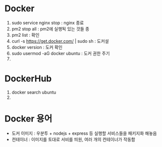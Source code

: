 # Docker
 
1. sudo service nginx stop : nginx 종료
2. pm2 stop all : pm2에 실행됙 있는 것들 종
3. pm2 list : 확인
4. curl -s https://get.docker.com/ | sudo sh : 도커설
5. docker version : 도커 확인
6. sudo usermod -aG docker ubuntu : 도커 권한 주기
7.

# DockerHub

1. docker search ubuntu
2. 
# Docker 용어

* 도커 이미지 : 우분투 + nodejs + express 등 실행할 서비스들을 패키지화 해놓음
* 컨테이너 : 이미지를 토대로 서비를 띄원, 여러 개의 컨테이너가 작동함



